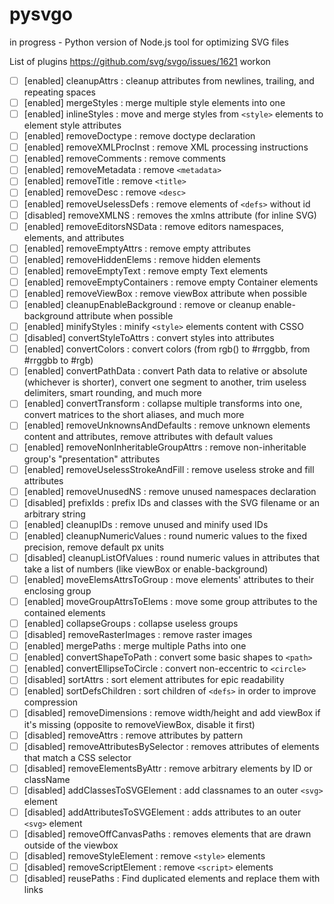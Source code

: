 # pysvgo
in progress - Python version of Node.js tool for optimizing SVG files


List of plugins
https://github.com/svg/svgo/issues/1621
workon

 - [ ] [enabled] cleanupAttrs : cleanup attributes from newlines, trailing, and repeating spaces
 - [ ] [enabled] mergeStyles : merge multiple style elements into one
 - [ ] [enabled] inlineStyles : move and merge styles from ``<style>`` elements to element style attributes
 - [ ] [enabled] removeDoctype : remove doctype declaration
 - [ ] [enabled] removeXMLProcInst : remove XML processing instructions
 - [ ] [enabled] removeComments : remove comments
 - [ ] [enabled] removeMetadata : remove ``<metadata>``
 - [ ] [enabled] removeTitle : remove ``<title>``
 - [ ] [enabled] removeDesc : remove ``<desc>``
 - [ ] [enabled] removeUselessDefs : remove elements of ``<defs>`` without id
 - [ ] [disabled] removeXMLNS : removes the xmlns attribute (for inline SVG)
 - [ ] [enabled] removeEditorsNSData : remove editors namespaces, elements, and attributes
 - [ ] [enabled] removeEmptyAttrs : remove empty attributes
 - [ ] [enabled] removeHiddenElems : remove hidden elements
 - [ ] [enabled] removeEmptyText : remove empty Text elements
 - [ ] [enabled] removeEmptyContainers : remove empty Container elements
 - [ ] [enabled] removeViewBox : remove viewBox attribute when possible
 - [ ] [enabled] cleanupEnableBackground : remove or cleanup enable-background attribute when possible
 - [ ] [enabled] minifyStyles : minify ``<style>`` elements content with CSSO
 - [ ] [disabled] convertStyleToAttrs : convert styles into attributes
 - [ ] [enabled] convertColors : convert colors (from rgb() to #rrggbb, from #rrggbb to #rgb)
 - [ ] [enabled] convertPathData : convert Path data to relative or absolute (whichever is shorter), convert one segment to another, trim useless delimiters, smart rounding, and much more
 - [ ] [enabled] convertTransform : collapse multiple transforms into one, convert matrices to the short aliases, and much more
 - [ ] [enabled] removeUnknownsAndDefaults : remove unknown elements content and attributes, remove attributes with default values
 - [ ] [enabled] removeNonInheritableGroupAttrs : remove non-inheritable group's "presentation" attributes
 - [ ] [enabled] removeUselessStrokeAndFill : remove useless stroke and fill attributes
 - [ ] [enabled] removeUnusedNS : remove unused namespaces declaration
 - [ ] [disabled] prefixIds : prefix IDs and classes with the SVG filename or an arbitrary string
 - [ ] [enabled] cleanupIDs : remove unused and minify used IDs
 - [ ] [enabled] cleanupNumericValues : round numeric values to the fixed precision, remove default px units
 - [ ] [disabled] cleanupListOfValues : round numeric values in attributes that take a list of numbers (like viewBox or enable-background)
 - [ ] [enabled] moveElemsAttrsToGroup : move elements' attributes to their enclosing group
 - [ ] [enabled] moveGroupAttrsToElems : move some group attributes to the contained elements
 - [ ] [enabled] collapseGroups : collapse useless groups
 - [ ] [disabled] removeRasterImages : remove raster images
 - [ ] [enabled] mergePaths : merge multiple Paths into one
 - [ ] [enabled] convertShapeToPath : convert some basic shapes to ``<path>``
 - [ ] [enabled] convertEllipseToCircle : convert non-eccentric <ellipse> to ``<circle>``
 - [ ] [disabled] sortAttrs : sort element attributes for epic readability
 - [ ] [enabled] sortDefsChildren : sort children of ``<defs>`` in order to improve compression
 - [ ] [disabled] removeDimensions : remove width/height and add viewBox if it's missing (opposite to removeViewBox, disable it first)
 - [ ] [disabled] removeAttrs : remove attributes by pattern
 - [ ] [disabled] removeAttributesBySelector : removes attributes of elements that match a CSS selector
 - [ ] [disabled] removeElementsByAttr : remove arbitrary elements by ID or className
 - [ ] [disabled] addClassesToSVGElement : add classnames to an outer ``<svg>`` element
 - [ ] [disabled] addAttributesToSVGElement : adds attributes to an outer ``<svg>`` element
 - [ ] [disabled] removeOffCanvasPaths : removes elements that are drawn outside of the viewbox
 - [ ] [disabled] removeStyleElement : remove ``<style>`` elements
 - [ ] [disabled] removeScriptElement : remove ``<script>`` elements
 - [ ] [disabled] reusePaths : Find duplicated elements and replace them with links